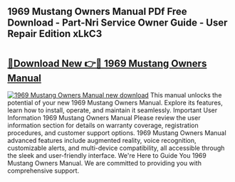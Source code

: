 ## 1969 Mustang Owners Manual PDf Free Download - Part-Nri Service Owner Guide - User Repair Edition xLkC3

# <h2><a href="http://bc1090.oget.top/?id=1969+Mustang+Owners+Manual">🔗Download New 👉🔴 1969 Mustang Owners Manual</a></h2>

[![1969 Mustang Owners Manual new download](https://i.imgur.com/5g1atiW.png)](http://bc1090.oget.top/?id=1969+Mustang+Owners+Manual)
This manual unlocks the potential of your new 1969 Mustang Owners Manual. Explore its features, learn how to install, operate, and maintain it seamlessly. Important User Information 1969 Mustang Owners Manual Please review the user information section for details on warranty coverage, registration procedures, and customer support options. 1969 Mustang Owners Manual advanced features include augmented reality, voice recognition, customizable alerts, and multi-device compatibility, all accessible through the sleek and user-friendly interface. We're Here to Guide You 1969 Mustang Owners Manual. We are committed to providing you with comprehensive support.
